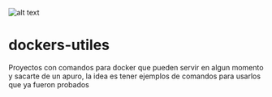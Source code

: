 ![alt text](http://elblogdelinformatico.com/wp-content/uploads/2018/10/docker.png)

# dockers-utiles

Proyectos con comandos para docker que pueden servir en algun momento y sacarte de un apuro,
la idea es tener ejemplos de comandos para usarlos que ya fueron probados
